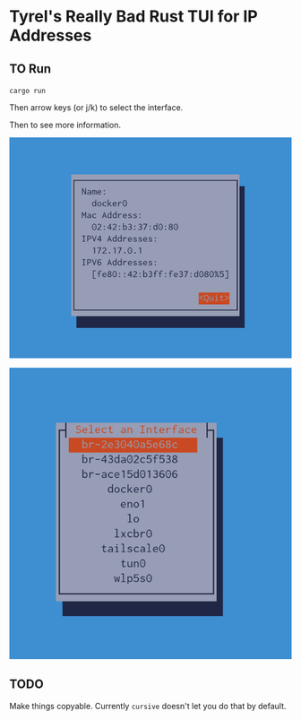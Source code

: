 # Tyrel's Really Bad Rust TUI for IP Addresses

## TO Run

`cargo run`

Then arrow keys (or j/k) to select the interface.

Then <Enter> to see more information.


![](iptui_docker.png)

![](iptui_main.png)


## TODO

Make things copyable. Currently `cursive` doesn't let you do that by default.

